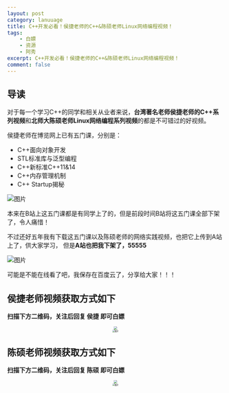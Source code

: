 ```yaml
---
layout: post
category: lanuuage
title: C++开发必看！侯捷老师的C++&陈硕老师Linux网络编程视频！
tags:
    - 白嫖
    - 资源
    - 阿秀
excerpt: C++开发必看！侯捷老师的C++&陈硕老师Linux网络编程视频！
comment: false
---
```




## 导读

对于每一个学习C++的同学和相关从业者来说，**台湾著名老师侯捷老师的C++系列视频**和**北师大陈硕老师Linux网络编程系列视频**的都是不可错过的好视频。

侯捷老师在博览网上已有五门课，分别是：

- C++面向对象开发
- STL标准库与泛型编程
- C++新标准C++11&14
- C++内存管理机制
- C++ Startup揭秘

![图片](https://axiu-image-bed.oss-cn-shanghai.aliyuncs.com/img/202205222343590.png)

本来在B站上这五门课都是有同学上了的，但是前段时间B站将这五门课全部下架了，令人痛惜！

不过还好五年我有下载这五门课以及陈硕老师的网络实践视频，也把它上传到A站上了，供大家学习， 但是**A站也把我下架了，55555**

![图片](https://axiu-image-bed.oss-cn-shanghai.aliyuncs.com/img/202205222343465.png)

可能是不能在线看了吧，我保存在百度云了，分享给大家！！！

## **侯捷老师视频获取方式如下**

**扫描下方二维码，关注后回复 侯捷 即可白嫖**

<div align="center">
 <img src="https://axiu-image-bed.oss-cn-shanghai.aliyuncs.com/img/202205222330709.png" style="zoom:50%;" />
</div>

<div align="center">
  <img src="https://axiu-image-bed.oss-cn-shanghai.aliyuncs.com/img/202205222344423.png" alt="图片" style="zoom:33%;" />
</div>




## **陈硕老师视频获取方式如下**

**扫描下方二维码，关注后回复 陈硕 即可白嫖**

<div align="center">
 <img src="https://axiu-image-bed.oss-cn-shanghai.aliyuncs.com/img/202205222330709.png" style="zoom:50%;" />
</div>



<div align="center">
<img src="https://axiu-image-bed.oss-cn-shanghai.aliyuncs.com/img/202205222348366.png" alt="图片" style="zoom:33%;" />
</div>

